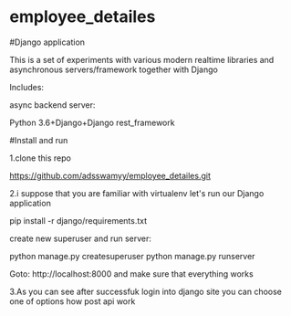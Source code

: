 # employee_detailes

#Django application

This is a set of experiments with various modern realtime libraries and asynchronous servers/framework together with Django

Includes:

async backend server:

Python 3.6+Django+Django rest_framework

#Install and run 

1.clone this repo

https://github.com/adsswamyy/employee_detailes.git

2.i suppose that you are familiar with virtualenv let's run our Django application

pip install -r django/requirements.txt

create new superuser and run server:

python manage.py createsuperuser python manage.py runserver

Goto: http://localhost:8000 and make sure that everything works

3.As you can see after successfuk login into django site you can choose one of options how post api work
